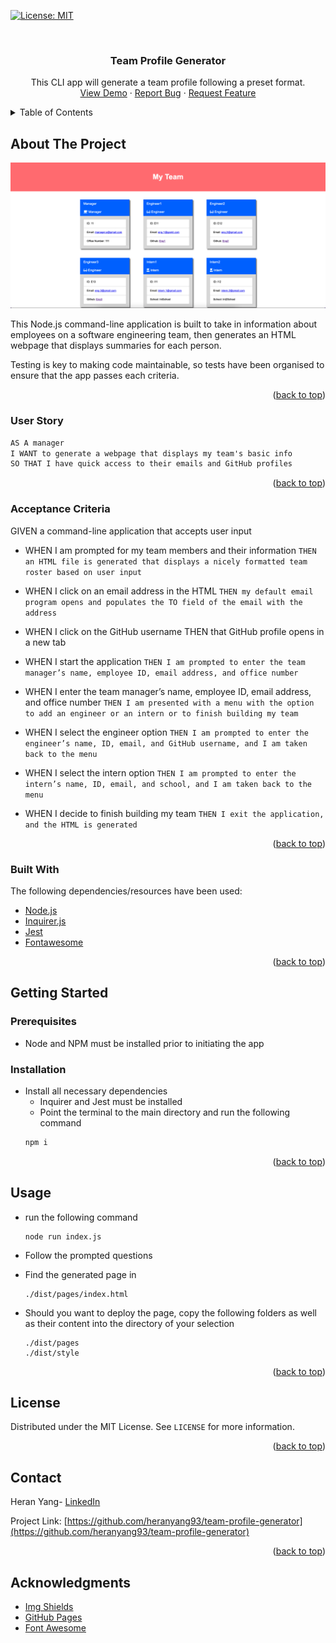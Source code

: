 [![License: MIT](https://img.shields.io/badge/License-MIT-yellow.svg)](https://opensource.org/licenses/MIT)

<br />
<div align="center">
  <h3 align="center">Team Profile Generator</h3>

  <p align="center">
    This CLI app will generate a team profile following a preset format.
    <br />
    <a href="https://github.com/heranYang93/team-profile-generator/blob/main/demo/demo.mp4">View Demo</a>
    ·
    <a href="https://github.com/heranyang93/team-profile-generator/issues">Report Bug</a>
    ·
    <a href="https://github.com/heranyang93/team-profile-generator/issues">Request Feature</a>
  </p>
</div>

<details>
  <summary>Table of Contents</summary>
  <ol>
    <li>
      <a href="#about-the-project">About The Project</a>
      <ul>
        <li><a href="#user-story">User Story</a></li>
        <li><a href="#acceptance-criteria">Acceptance Criteria</a></li>
        <li><a href="#built-with">Built With</a></li>
      </ul>
    </li>
    <li>
      <a href="#getting-started">Getting Started</a>
      <ul>
        <li><a href="#prerequisites">Prerequisites</a></li>
        <li><a href="#installation">Installation</a></li>
      </ul>
    </li>
    <li><a href="#usage">Usage</a></li>
    <li><a href="#license">License</a></li>
    <li><a href="#contact">Contact</a></li>
    <li><a href="#acknowledgments">Acknowledgments</a></li>
  </ol>
</details>

## About The Project

![Product Screenshoot](./demo/result.png)

This Node.js command-line application is built to take in information about employees on a software engineering team, then generates an HTML webpage that displays summaries for each person.

Testing is key to making code maintainable, so tests have been organised to ensure that the app passes each criteria.

<p align="right">(<a href="#top">back to top</a>)</p>

### User Story

```md
AS A manager
I WANT to generate a webpage that displays my team's basic info
SO THAT I have quick access to their emails and GitHub profiles
```

<p align="right">(<a href="#top">back to top</a>)</p>

### Acceptance Criteria

GIVEN a command-line application that accepts user input

- WHEN I am prompted for my team members and their information
  `THEN an HTML file is generated that displays a nicely formatted team roster based on user input`

- WHEN I click on an email address in the HTML
  `THEN my default email program opens and populates the TO field of the email with the address`

- WHEN I click on the GitHub username
  THEN that GitHub profile opens in a new tab

- WHEN I start the application
  `THEN I am prompted to enter the team manager’s name, employee ID, email address, and office number`

- WHEN I enter the team manager’s name, employee ID, email address, and office number
  `THEN I am presented with a menu with the option to add an engineer or an intern or to finish building my team`

- WHEN I select the engineer option
  `THEN I am prompted to enter the engineer’s name, ID, email, and GitHub username, and I am taken back to the menu`

- WHEN I select the intern option
  `THEN I am prompted to enter the intern’s name, ID, email, and school, and I am taken back to the menu`
- WHEN I decide to finish building my team
  `THEN I exit the application, and the HTML is generated`

<p align="right">(<a href="#top">back to top</a>)</p>

### Built With

The following dependencies/resources have been used:

- [Node.js](https://nodejs.org/en/)
- [Inquirer.js](https://www.npmjs.com/package/inquirer)
- [Jest](https://jestjs.io/)
- [Fontawesome](https://fontawesome.com/)

<p align="right">(<a href="#top">back to top</a>)</p>

## Getting Started

### Prerequisites

- Node and NPM must be installed prior to initiating the app

### Installation

- Install all necessary dependencies
  - Inquirer and Jest must be installed
  - Point the terminal to the main directory and run the following command
  ```sh
  npm i
  ```

<p align="right">(<a href="#top">back to top</a>)</p>

## Usage

- run the following command

  ```
  node run index.js
  ```

- Follow the prompted questions
- Find the generated page in

  ```
  ./dist/pages/index.html
  ```

- Should you want to deploy the page, copy the following folders as well as their content into the directory of your selection

  ```
  ./dist/pages
  ./dist/style
  ```

<p align="right">(<a href="#top">back to top</a>)</p>

## License

Distributed under the MIT License. See `LICENSE` for more information.

<p align="right">(<a href="#top">back to top</a>)</p>

## Contact

Heran Yang- [LinkedIn](https://www.linkedin.com/in/heranyang/)

Project Link: [https://github.com/heranyang93/team-profile-generator](https://github.com/heranyang93/team-profile-generator)

<p align="right">(<a href="#top">back to top</a>)</p>

## Acknowledgments

- [Img Shields](https://shields.io)
- [GitHub Pages](https://pages.github.com)
- [Font Awesome](https://fontawesome.com)
